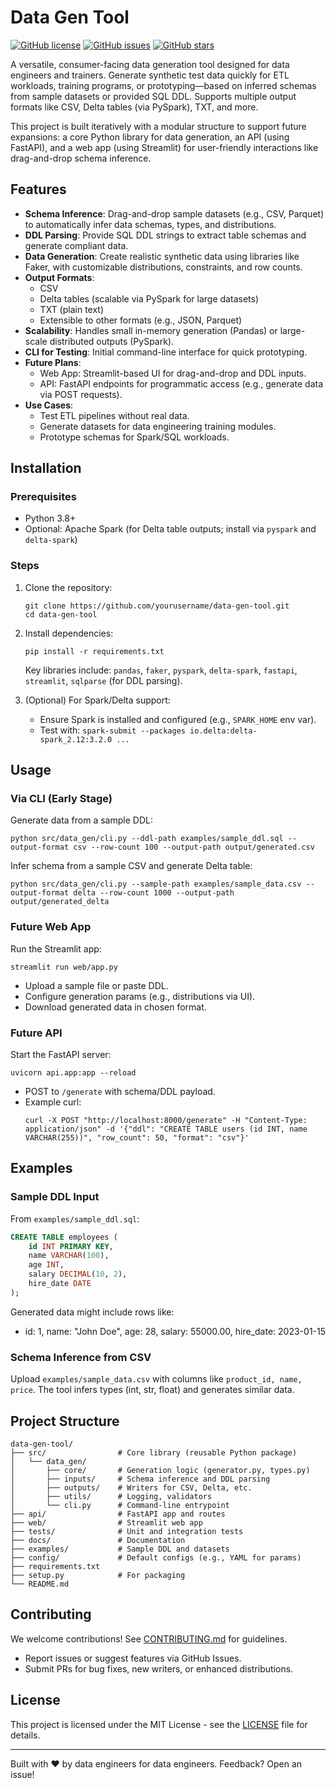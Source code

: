# Data Gen Tool

[![GitHub license](https://img.shields.io/github/license/yourusername/data-gen-tool)](https://github.com/yourusername/data-gen-tool/blob/main/LICENSE)
[![GitHub issues](https://img.shields.io/github/issues/yourusername/data-gen-tool)](https://github.com/yourusername/data-gen-tool/issues)
[![GitHub stars](https://img.shields.io/github/stars/yourusername/data-gen-tool)](https://github.com/yourusername/data-gen-tool/stargazers)

A versatile, consumer-facing data generation tool designed for data engineers and trainers. Generate synthetic test data quickly for ETL workloads, training programs, or prototyping—based on inferred schemas from sample datasets or provided SQL DDL. Supports multiple output formats like CSV, Delta tables (via PySpark), TXT, and more.

This project is built iteratively with a modular structure to support future expansions: a core Python library for data generation, an API (using FastAPI), and a web app (using Streamlit) for user-friendly interactions like drag-and-drop schema inference.

## Features

- **Schema Inference**: Drag-and-drop sample datasets (e.g., CSV, Parquet) to automatically infer data schemas, types, and distributions.
- **DDL Parsing**: Provide SQL DDL strings to extract table schemas and generate compliant data.
- **Data Generation**: Create realistic synthetic data using libraries like Faker, with customizable distributions, constraints, and row counts.
- **Output Formats**:
  - CSV
  - Delta tables (scalable via PySpark for large datasets)
  - TXT (plain text)
  - Extensible to other formats (e.g., JSON, Parquet)
- **Scalability**: Handles small in-memory generation (Pandas) or large-scale distributed outputs (PySpark).
- **CLI for Testing**: Initial command-line interface for quick prototyping.
- **Future Plans**:
  - Web App: Streamlit-based UI for drag-and-drop and DDL inputs.
  - API: FastAPI endpoints for programmatic access (e.g., generate data via POST requests).
- **Use Cases**:
  - Test ETL pipelines without real data.
  - Generate datasets for data engineering training modules.
  - Prototype schemas for Spark/SQL workloads.

## Installation

### Prerequisites
- Python 3.8+
- Optional: Apache Spark (for Delta table outputs; install via `pyspark` and `delta-spark`)

### Steps
1. Clone the repository:
   ```
   git clone https://github.com/yourusername/data-gen-tool.git
   cd data-gen-tool
   ```

2. Install dependencies:
   ```
   pip install -r requirements.txt
   ```
   Key libraries include: `pandas`, `faker`, `pyspark`, `delta-spark`, `fastapi`, `streamlit`, `sqlparse` (for DDL parsing).

3. (Optional) For Spark/Delta support:
   - Ensure Spark is installed and configured (e.g., `SPARK_HOME` env var).
   - Test with: `spark-submit --packages io.delta:delta-spark_2.12:3.2.0 ...`

## Usage

### Via CLI (Early Stage)
Generate data from a sample DDL:
```
python src/data_gen/cli.py --ddl-path examples/sample_ddl.sql --output-format csv --row-count 100 --output-path output/generated.csv
```

Infer schema from a sample CSV and generate Delta table:
```
python src/data_gen/cli.py --sample-path examples/sample_data.csv --output-format delta --row-count 1000 --output-path output/generated_delta
```

### Future Web App
Run the Streamlit app:
```
streamlit run web/app.py
```
- Upload a sample file or paste DDL.
- Configure generation params (e.g., distributions via UI).
- Download generated data in chosen format.

### Future API
Start the FastAPI server:
```
uvicorn api.app:app --reload
```
- POST to `/generate` with schema/DDL payload.
- Example curl:
  ```
  curl -X POST "http://localhost:8000/generate" -H "Content-Type: application/json" -d '{"ddl": "CREATE TABLE users (id INT, name VARCHAR(255))", "row_count": 50, "format": "csv"}'
  ```

## Examples

### Sample DDL Input
From `examples/sample_ddl.sql`:
```sql
CREATE TABLE employees (
    id INT PRIMARY KEY,
    name VARCHAR(100),
    age INT,
    salary DECIMAL(10, 2),
    hire_date DATE
);
```
Generated data might include rows like:
- id: 1, name: "John Doe", age: 28, salary: 55000.00, hire_date: 2023-01-15

### Schema Inference from CSV
Upload `examples/sample_data.csv` with columns like `product_id, name, price`. The tool infers types (int, str, float) and generates similar data.

## Project Structure
```
data-gen-tool/
├── src/                # Core library (reusable Python package)
│   └── data_gen/
│       ├── core/       # Generation logic (generator.py, types.py)
│       ├── inputs/     # Schema inference and DDL parsing
│       ├── outputs/    # Writers for CSV, Delta, etc.
│       ├── utils/      # Logging, validators
│       └── cli.py      # Command-line entrypoint
├── api/                # FastAPI app and routes
├── web/                # Streamlit web app
├── tests/              # Unit and integration tests
├── docs/               # Documentation
├── examples/           # Sample DDL and datasets
├── config/             # Default configs (e.g., YAML for params)
├── requirements.txt
├── setup.py            # For packaging
└── README.md
```

## Contributing
We welcome contributions! See [CONTRIBUTING.md](CONTRIBUTING.md) for guidelines.
- Report issues or suggest features via GitHub Issues.
- Submit PRs for bug fixes, new writers, or enhanced distributions.

## License
This project is licensed under the MIT License - see the [LICENSE](LICENSE) file for details.

---

Built with ❤️ by data engineers for data engineers. Feedback? Open an issue!
